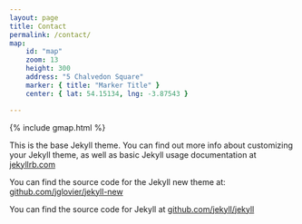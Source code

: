 ```yaml
---
layout: page
title: Contact
permalink: /contact/
map:
    id: "map"
    zoom: 13
    height: 300
    address: "5 Chalvedon Square"
    marker: { title: "Marker Title" }
    center: { lat: 54.15134, lng: -3.87543 }

---
```


{% include gmap.html %}

This is the base Jekyll theme. You can find out more info about customizing your Jekyll theme, as well as basic Jekyll usage documentation at [jekyllrb.com](http://jekyllrb.com/)

You can find the source code for the Jekyll new theme at: [github.com/jglovier/jekyll-new](https://github.com/jglovier/jekyll-new)

You can find the source code for Jekyll at [github.com/jekyll/jekyll](https://github.com/jekyll/jekyll)
